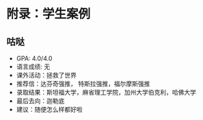 # 附录：学生案例

## 咕哒

- GPA: 4.0/4.0
- 语言成绩: 无
- 课外活动：拯救了世界
- 推荐信：达芬奇强推， 特斯拉强推，福尔摩斯强推
- 录取结果：斯坦福大学，麻省理工学院，加州大学伯克利，哈佛大学
- 最后去向：迦勒底
- 建议：随便怎么样都好啦